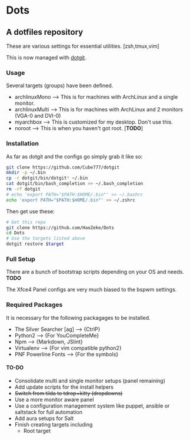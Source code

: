 # Dots
## A dotfiles repository

These are various settings for essential utilities. [zsh,tmux,vim]

This is now managed with [dotgit](https://github.com/kobus-v-schoor/dotgit).

### Usage
Several targets (groups) have been defined.

* archlinuxMono --> This is for machines with ArchLinux and a single monitor.
* archlinuxMulti --> This is for machines with ArchLinux and 2 monitors (VGA-0 and DVI-0)
* myarchbox --> This is customized for my desktop. Don't use this.
* noroot --> This is when you haven't got root. [**TODO**]



### Installation

As far as dotgit and the configs go simply grab it like so:

```bash
git clone https://github.com/Cube777/dotgit
mkdir -p ~/.bin
cp -r dotgit/bin/dotgit* ~/.bin
cat dotgit/bin/bash_completion >> ~/.bash_completion
rm -rf dotgit
# echo 'export PATH="$PATH:$HOME/.bin"' >> ~/.bashrc
echo 'export PATH="$PATH:$HOME/.bin"' >> ~/.zshrc
```

Then get use these:

```bash
# Get this repo
git clone https://github.com/HaoZeke/Dots
cd Dots
# Use the targets listed above
dotgit restore $target
```

### Full Setup
There are a bunch of bootstrap scripts depending on your OS and needs.
**TODO**

The Xfce4 Panel configs are very much biased to the bspwm settings.

### Required Packages
It is necessary for the following packagages to be installed.
* The Silver Searcher [ag] --> {CtrlP}
* Python2 --> {For YouCompleteMe}
* Npm --> {Markdown, JSlint}
* Virtualenv --> {For vim compatible python2}
* PNF Powerline Fonts --> {For the symbols}


#### TO-DO

* Consolidate multi and single monitor setups (panel remaining)
* Add update scripts for the install helpers
* ~~Switch from tilda to tdrop+kitty (dropdowns)~~
* Use a more monitor aware panel
* Use a configuration management system like puppet, ansible or saltstack for full automation
* Add aura setups for Salt
* Finish creating targets including
  + Root target